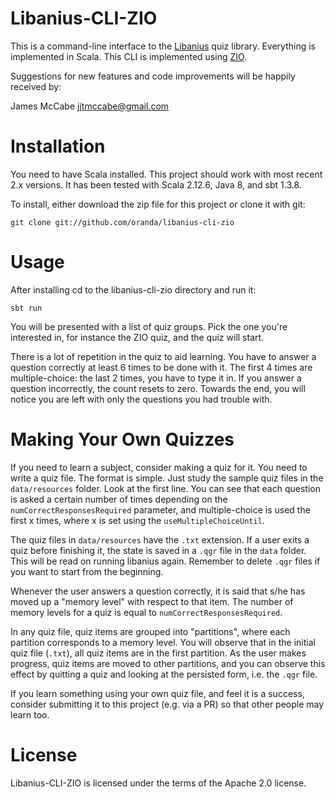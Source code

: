 Libanius-CLI-ZIO
================

This is a command-line interface to the [Libanius](https://github.com/oranda/libanius) quiz 
library. Everything is implemented in Scala. This CLI is implemented 
using [ZIO](https://github.com/zio/zio).

Suggestions for new features and code improvements will be happily received by:

James McCabe <jjtmccabe@gmail.com>


Installation
============

You need to have Scala installed. This project should work with most recent 2.x versions. It has been 
tested with Scala 2.12.6, Java 8, and sbt 1.3.8.

To install, either download the zip file for this project or clone it with git:

    git clone git://github.com/oranda/libanius-cli-zio


Usage
=====

After installing cd to the libanius-cli-zio directory and run it:

    sbt run
    
You will be presented with a list of quiz groups. Pick the one you're interested in, for instance
the ZIO quiz, and the quiz will start.

There is a lot of repetition in the quiz to aid learning. You have to answer a question 
correctly at least 6 times to be done with it. The first 4 times are multiple-choice: the 
last 2 times, you have to type it in. If you answer a question incorrectly, the count resets 
to zero. Towards the end, you will notice you are left with only the questions you had trouble 
with.


Making Your Own Quizzes
=======================

If you need to learn a subject, consider making a quiz for it. You need to write a quiz file.
The format is simple. Just study the sample quiz files in the `data/resources` folder. Look at
the first line. You can see that each question is asked a certain number of times depending
on the `numCorrectResponsesRequired` parameter, and multiple-choice is used the first x times,
where x is set using the `useMultipleChoiceUntil`.

The quiz files in `data/resources` have the `.txt` extension. If a user exits a quiz before 
finishing it, the state is saved in a `.qgr` file in the `data` folder. This will be read
on running libanius again. Remember to delete `.qgr` files if you want to start from the 
beginning.

Whenever the user answers a question correctly, it is said that s/he has moved up a "memory level" 
with respect to that item. The number of memory levels for a quiz is equal to 
`numCorrectResponsesRequired`. 

In any quiz file, quiz items are grouped into "partitions", where each partition corresponds to 
a memory level. You will observe that in the initial quiz file (`.txt`), all quiz items are in 
the first partition. As the user makes progress, quiz items are moved to other partitions, and 
you can observe this effect by quitting a quiz and looking at the persisted form, i.e. the 
`.qgr` file.

If you learn something using your own quiz file, and feel it is a success, consider 
submitting it to this project (e.g. via a PR) so that other people may learn too.


License
=======

Libanius-CLI-ZIO is licensed under the terms of the Apache 2.0 license.
                      
                      

